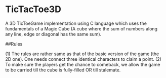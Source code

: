 # TicTacToe3D
A 3D TicToeGame implementation using C language which uses the fundamentals of a Magic Cube (A cube where the sum of numbers along any line, edge or diagonal has the same sum).

##Rules

(1) The rules are rather same as that of the basic version of the game (the 2D one). One needs connect three identical characters to claim a point.
(2) To make sure the players get the chance to comeback, we allow the game to be carried till the cube is fully-filled OR till stalemate.
